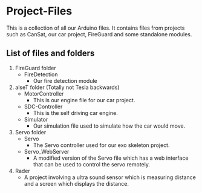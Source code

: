 # Project-Files
This is a collection of all our Arduino files. It contains files from projects such as CanSat, our car project, FireGuard and some standalone modules.

## List of files and folders
1. FireGuard folder
   - FireDetection
     - Our fire detection module
2. alseT folder (Totally not Tesla backwards)
   - MotorController
     - This is our engine file for our car project.
   - SDC-Controller
     - This is the self driving car engine.
   - Simulator
     - Our simulation file used to simulate how the car would move.
3. Servo folder
   - Servo
     - The Servo controller used for our exo skeleton project.
   - Servo_WebServer
     - A modified version of the Servo file which has a web interface that can be used to control the servo remotely.
4. Rader
   - A project involving a ultra sound sensor which is measuring distance and a screen which displays the distance.
